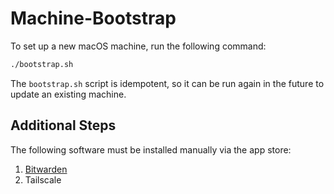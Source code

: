 # Machine-Bootstrap

To set up a new macOS machine, run the following command:
```bash
./bootstrap.sh
```
The `bootstrap.sh` script is idempotent, so it can be run again in the future to update an existing machine.

## Additional Steps

The following software must be installed manually via the app store:
1. [Bitwarden](https://itunes.apple.com/app/bitwarden/id1352778147?browser=macos)
2. Tailscale